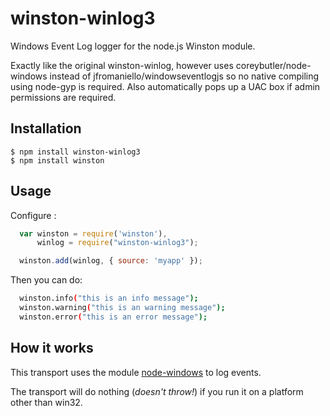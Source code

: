 # winston-winlog3

Windows Event Log logger for the node.js Winston module.

Exactly like the original winston-winlog, however uses coreybutler/node-windows instead of jfromaniello/windowseventlogjs so no native compiling using node-gyp is required. Also automatically pops up a UAC box if admin permissions are required.

## Installation

    $ npm install winston-winlog3
    $ npm install winston


## Usage

Configure :

```js
  var winston = require('winston'),
      winlog = require("winston-winlog3");

  winston.add(winlog, { source: 'myapp' });
```

Then you can do:

```bash
  winston.info("this is an info message");
  winston.warning("this is an warning message");
  winston.error("this is an error message");
```


## How it works

This transport uses the module [node-windows](https://github.com/coreybutler/node-windows) to log events. 

The transport will do nothing (*doesn't throw!*) if you run it on a platform other than win32.
